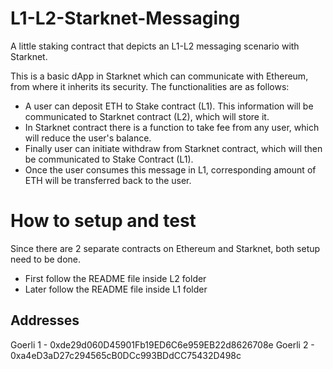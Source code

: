 # L1-L2-Starknet-Messaging
A little staking contract that depicts an L1-L2 messaging scenario with Starknet.

This is a basic dApp in Starknet which can communicate with Ethereum, from where it inherits its security.
The functionalities are as follows:

- A user can deposit ETH to Stake contract (L1). This information will be communicated to Starknet contract (L2), which will store it.
- In Starknet contract there is a function to take fee from any user, which will reduce the user's balance.
- Finally user can initiate withdraw from Starknet contract, which will then be communicated to Stake Contract (L1).
- Once the user consumes this message in L1, corresponding amount of ETH will be transferred back to the user.

# How to setup and test

Since there are 2 separate contracts on Ethereum and Starknet, both setup need to be done.

- First follow the README file inside L2 folder
- Later follow the README file inside L1 folder

## Addresses
Goerli 1 - 0xde29d060D45901Fb19ED6C6e959EB22d8626708e
Goerli 2 - 0xa4eD3aD27c294565cB0DCc993BDdCC75432D498c
